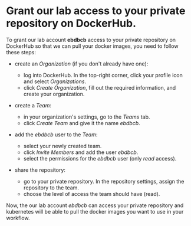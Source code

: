 # Grant our lab access to your private repository on DockerHub.

To grant our lab account **ebdbcb** access to your private repository on DockerHub so that we can pull your docker images, you need to follow these steps:

- create an *Organization* (if you don't already have one):
    - log into DockerHub. In the top-right corner, click your profile icon and select *Organizations*.
    - click *Create Organization*, fill out the required information, and create your organization.


- create a *Team*:
    - in your organization's settings, go to the *Teams* tab.
    - click *Create Team* and give it the name *ebdbcb*.


- add the *ebdbcb* user to the *Team*:
    - select your newly created team.
    - click *Invite Members* and add the user *ebdbcb*.
    - select the permissions for the *ebdbcb* user (only *read* access).


- share the repository:
    - go to your private repository. In the repository settings, assign the repository to the team.
    - choose the level of access the team should have (read).

Now, the our lab account *ebdbcb* can access your private repository and kubernetes will be able to pull the docker images you want to use in your workflow.
